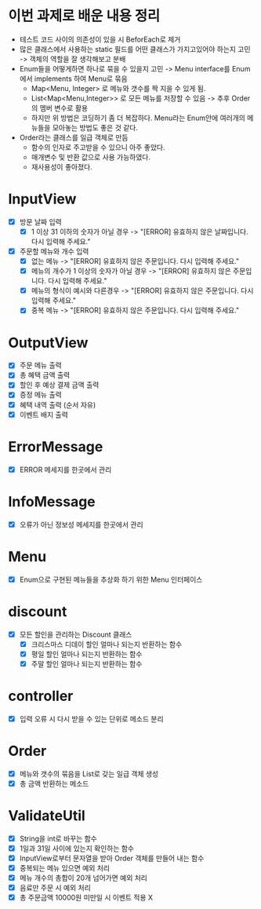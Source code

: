 # 이번 과제로 배운 내용 정리

- 테스트 코드 사이의 의존성이 있을 시 BeforEach로 제거
- 많은 클래스에서 사용하는 static 필드를 어떤 클래스가 가지고있어야 하는지 고민 -> 객체의 역할을 잘 생각해보고 분배
- Enum들을 어떻게하면 하나로 묶을 수 있을지 고민 -> Menu interface를 Enum에서 implements 하여 Menu로 묶음
    - Map<Menu, Integer> 로 메뉴와 갯수를 짝 지을 수 있게 됨.
    - List<Map<Menu,Integer>> 로 모든 메뉴를 저장할 수 있음 -> 추후 Order 의 멤버 변수로 활용
    - 하지만 위 방법은 코딩하기 좀 더 복잡하다. Menu라는 Enum안에 여러개의 메뉴들을 모아놓는 방법도 좋은 것 같다.
- Order라는 클래스를 일급 객체로 만듬
    - 함수의 인자로 주고받을 수 있으니 아주 좋았다.
    - 매개변수 및 반환 값으로 사용 가능하였다.
    - 재사용성이 좋아졌다.

# InputView

- [X] 방문 날짜 입력
    - [X] 1 이상 31 이하의 숫자가 아닐 경우 -> "[ERROR] 유효하지 않은 날짜입니다. 다시 입력해 주세요."
- [X] 주문할 메뉴와 개수 입력
    - [X] 없는 메뉴 -> "[ERROR] 유효하지 않은 주문입니다. 다시 입력해 주세요."
    - [X] 메뉴의 개수가 1 이상의 숫자가 아닐 경우 -> "[ERROR] 유효하지 않은 주문입니다. 다시 입력해 주세요."
    - [X] 메뉴의 형식이 예시와 다른경우 -> "[ERROR] 유효하지 않은 주문입니다. 다시 입력해 주세요."
    - [X] 중복 메뉴 -> "[ERROR] 유효하지 않은 주문입니다. 다시 입력해 주세요."

# OutputView

- [X] 주문 메뉴 출력
- [X] 총 혜택 금액 출력
- [X] 할인 후 예상 결제 금액 출력
- [X] 증정 메뉴 출력
- [X] 혜택 내역 출력 (순서 자유)
- [X] 이벤트 배지 출력

# ErrorMessage

- [X] ERROR 메세지를 한곳에서 관리

# InfoMessage

- [X] 오류가 아닌 정보성 메세지를 한곳에서 관리

# Menu

- [X] Enum으로 구현된 메뉴들을 추상화 하기 위한 Menu 인터페이스

# discount

- [X] 모든 할인을 관리하는 Discount 클래스
    - [X] 크리스마스 디데이 할인 얼마나 되는지 반환하는 함수
    - [X] 평일 할인 얼마나 되는지 반환하는 함수
    - [X] 주말 할인 얼마나 되는지 반환하는 함수

# controller

- [X] 입력 오류 시 다시 받을 수 있는 단위로 메소드 분리

# Order

- [X] 메뉴와 갯수의 묶음을 List로 갖는 일급 객체 생성
- [X] 총 금액 반환하는 메소드

# ValidateUtil

- [X] String을 int로 바꾸는 함수
- [X] 1일과 31일 사이에 있는지 확인하는 함수
- [X] InputView로부터 문자열을 받아 Order 객체를 만들어 내는 함수
- [X] 중복되는 메뉴 있으면 예외 처리
- [X] 메뉴 개수의 총합이 20개 넘어가면 예외 처리
- [X] 음료만 주문 시 예외 처리
- [X] 총 주문금액 10000원 미만일 시 이벤트 적용 X